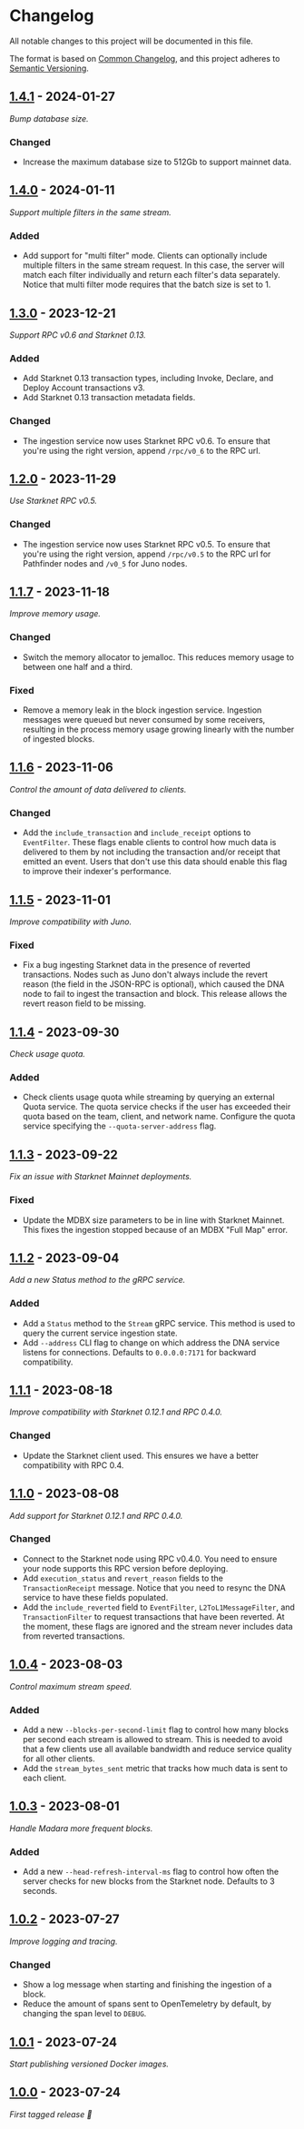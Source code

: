 # Changelog

All notable changes to this project will be documented in this file.

The format is based on [Common Changelog](https://common-changelog.org/), and
this project adheres to
[Semantic Versioning](https://semver.org/spec/v2.0.0.html).

## [1.4.1] - 2024-01-27

_Bump database size._

### Changed

-   Increase the maximum database size to 512Gb to support mainnet data.

## [1.4.0] - 2024-01-11

_Support multiple filters in the same stream._

### Added

-   Add support for "multi filter" mode. Clients can optionally include multiple filters in the same stream request. In this case, the server will match each filter individually and return each filter's data separately. Notice that multi filter mode requires that the batch size is set to 1.

## [1.3.0] - 2023-12-21

_Support RPC v0.6 and Starknet 0.13._

### Added

-   Add Starknet 0.13 transaction types, including Invoke, Declare, and Deploy Account transactions v3.
-   Add Starknet 0.13 transaction metadata fields.

### Changed

-   The ingestion service now uses Starknet RPC v0.6. To ensure that you're using
    the right version, append `/rpc/v0_6` to the RPC url.

## [1.2.0] - 2023-11-29

_Use Starknet RPC v0.5._

### Changed

-   The ingestion service now uses Starknet RPC v0.5. To ensure that you're using
    the right version, append `/rpc/v0.5` to the RPC url for Pathfinder nodes and
    `/v0_5` for Juno nodes.

## [1.1.7] - 2023-11-18

_Improve memory usage._

### Changed

-   Switch the memory allocator to jemalloc. This reduces memory usage to
    between one half and a third.

### Fixed

-   Remove a memory leak in the block ingestion service. Ingestion messages were
    queued but never consumed by some receivers, resulting in the process memory
    usage growing linearly with the number of ingested blocks.

## [1.1.6] - 2023-11-06

_Control the amount of data delivered to clients._

### Changed

-   Add the `include_transaction` and `include_receipt` options to
    `EventFilter`. These flags enable clients to control how much data is
    delivered to them by not including the transaction and/or receipt that
    emitted an event. Users that don't use this data should enable this flag
    to improve their indexer's performance.

## [1.1.5] - 2023-11-01

_Improve compatibility with Juno._

### Fixed

-   Fix a bug ingesting Starknet data in the presence of reverted transactions.
    Nodes such as Juno don't always include the revert reason (the field in the
    JSON-RPC is optional), which caused the DNA node to fail to ingest the
    transaction and block. This release allows the revert reason field to be
    missing.

## [1.1.4] - 2023-09-30

_Check usage quota._

### Added

-   Check clients usage quota while streaming by querying an external Quota
    service. The quota service checks if the user has exceeded their quota
    based on the team, client, and network name. Configure the quota service
    specifying the `--quota-server-address` flag.

## [1.1.3] - 2023-09-22

_Fix an issue with Starknet Mainnet deployments._

### Fixed

-   Update the MDBX size parameters to be in line with Starknet Mainnet. This
    fixes the ingestion stopped because of an MDBX "Full Map" error.

## [1.1.2] - 2023-09-04

_Add a new Status method to the gRPC service._

### Added

-   Add a `Status` method to the `Stream` gRPC service. This method is used to
    query the current service ingestion state.
-   Add `--address` CLI flag to change on which address the DNA service listens
    for connections. Defaults to `0.0.0.0:7171` for backward compatibility.

## [1.1.1] - 2023-08-18

_Improve compatibility with Starknet 0.12.1 and RPC 0.4.0._

### Changed

-   Update the Starknet client used. This ensures we have a better compatibility
    with RPC 0.4.

## [1.1.0] - 2023-08-08

_Add support for Starknet 0.12.1 and RPC 0.4.0._

### Changed

-   Connect to the Starknet node using RPC v0.4.0. You need to ensure your node
    supports this RPC version before deploying.
-   Add `execution_status` and `revert_reason` fields to the
    `TransactionReceipt` message. Notice that you need to resync the DNA service
    to have these fields populated.
-   Add the `include_reverted` field to `EventFilter`, `L2ToL1MessageFilter`,
    and `TransactionFilter` to request transactions that have been reverted.
    At the moment, these flags are ignored and the stream never includes data
    from reverted transactions.

## [1.0.4] - 2023-08-03

_Control maximum stream speed._

### Added

-   Add a new `--blocks-per-second-limit` flag to control how many blocks per
    second each stream is allowed to stream.
    This is needed to avoid that a few clients use all available bandwidth and
    reduce service quality for all other clients.
-   Add the `stream_bytes_sent` metric that tracks how much data is sent to each
    client.

## [1.0.3] - 2023-08-01

_Handle Madara more frequent blocks._

### Added

-   Add a new `--head-refresh-interval-ms` flag to control how often the server
    checks for new blocks from the Starknet node. Defaults to 3 seconds.

## [1.0.2] - 2023-07-27

_Improve logging and tracing._

### Changed

-   Show a log message when starting and finishing the ingestion of a block.
-   Reduce the amount of spans sent to OpenTemeletry by default, by changing the
    span level to `DEBUG`.

## [1.0.1] - 2023-07-24

_Start publishing versioned Docker images._

## [1.0.0] - 2023-07-24

_First tagged release 🎉_

[1.4.1]: https://github.com/apibara/dna/releases/tag/starknet/v1.4.1
[1.4.0]: https://github.com/apibara/dna/releases/tag/starknet/v1.4.0
[1.3.0]: https://github.com/apibara/dna/releases/tag/starknet/v1.3.0
[1.2.0]: https://github.com/apibara/dna/releases/tag/starknet/v1.2.0
[1.1.7]: https://github.com/apibara/dna/releases/tag/starknet/v1.1.7
[1.1.6]: https://github.com/apibara/dna/releases/tag/starknet/v1.1.6
[1.1.5]: https://github.com/apibara/dna/releases/tag/starknet/v1.1.5
[1.1.4]: https://github.com/apibara/dna/releases/tag/starknet/v1.1.4
[1.1.3]: https://github.com/apibara/dna/releases/tag/starknet/v1.1.3
[1.1.2]: https://github.com/apibara/dna/releases/tag/starknet/v1.1.2
[1.1.1]: https://github.com/apibara/dna/releases/tag/starknet/v1.1.1
[1.1.0]: https://github.com/apibara/dna/releases/tag/starknet/v1.1.0
[1.0.4]: https://github.com/apibara/dna/releases/tag/starknet/v1.0.4
[1.0.3]: https://github.com/apibara/dna/releases/tag/starknet/v1.0.3
[1.0.2]: https://github.com/apibara/dna/releases/tag/starknet/v1.0.2
[1.0.1]: https://github.com/apibara/dna/releases/tag/starknet/v1.0.1
[1.0.0]: https://github.com/apibara/dna/releases/tag/starknet/v1.0.0
